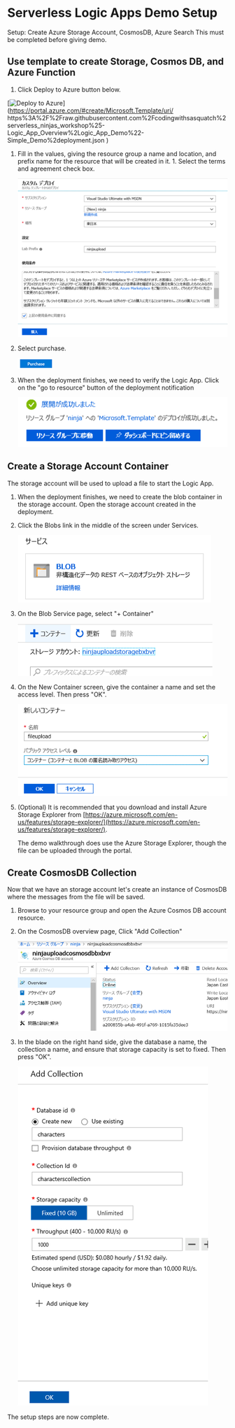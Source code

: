 # Serverless Logic Apps Demo Setup

Setup:  Create Azure Storage Account, CosmosDB, Azure Search
This must be completed before giving demo.

## Use template to create Storage, Cosmos DB, and Azure Function

1. Click Deploy to Azure button below.

[![Deploy to Azure](http://azuredeploy.net/deploybutton.png)](https://portal.azure.com/#create/Microsoft.Template/uri/
      https%3A%2F%2Fraw.githubusercontent.com%2Fcodingwithsasquatch%2serverless_ninjas_workshop%25-Logic_App_Overview%2Logic_App_Demo%22-Simple_Demo%2deployment.json
    )

1. Fill in the values, giving the resource group a name and location, and prefix name for the resource that will be created in it.  1. Select the terms and agreement check box.

    ![Build Template](../images/template_settings.png "Build Template")

1. Select purchase.

    ![Build Template](../images/template_purchase.png "Build Template")

1. When the deployment finishes, we need to verify the Logic App. Click on the "go to resource" button of the deployment notification

    ![Build Template](../images/template_goto_resource.png "Build Template")

## Create a Storage Account Container

The storage account will be used to upload a file to start the Logic App.

1. When the deployment finishes, we need to create the blob container in the storage account. Open the storage account created in the deployment.

1. Click the Blobs link in the middle of the screen under Services.

    ![Azure Storage](../images/storage_blob.png "Azure Storage")

1. On the Blob Service page, select "+ Container"

    ![Create Storage Container](../images/add_container.png "Create Storage Container")

1. On the New Container screen, give the container a name and set the access level.  Then press "OK".

    ![Storage Container](../images/new_container.png "Create Storage Container")

1. (Optional) It is recommended that you download and install Azure Storage Explorer from [https://azure.microsoft.com/en-us/features/storage-explorer/](https://azure.microsoft.com/en-us/features/storage-explorer/).

    The demo walkthrough does use the Azure Storage Explorer, though the file can be uploaded through the portal.

## Create CosmosDB Collection

Now that we have an storage account let's create an instance of CosmosDB where the messages from the file will be saved.

1. Browse to your resource group and open the Azure Cosmos DB account resource.

1. On the CosmosDB overview page, Click "Add Collection"

    ![Add Collection](../images/add_collection.png "Add Collection")

1. In the blade on the right hand side, give the database a name, the collection a name, and ensure that storage capacity is set to fixed.  Then press "OK".

    ![Add Collection](../images/new_collection.png "Add Collection")

The setup steps are now complete.
